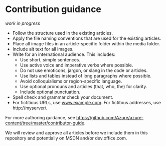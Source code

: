 # Contribution guidance #
*work in progress*

- Follow the structure used in the existing articles.
- Apply the file naming conventions that are used for the existing articles.
- Place all image files in an article-specific folder within the media folder.
- Include alt text for all images.
- Write for an international audience. This includes:
   - Use short, simple sentences.
   - Use active voice and imperative verbs where possible.
   - Do not use emoticons, jargon, or slang in the code or articles.
   - Use lists and tables instead of long paragraphs where possible.
   - Avoid colloquialisms or region-specific language.
   - Use optional pronouns and articles (that, who, the) for clarity.
   - Include optional punctuation.
- Spell check and grammar check your document.
- For fictitious URLs, use www.example.com. For fictitous addresses, use http://myserver/.

For more authoring guidance, see https://github.com/Azure/azure-content/tree/master/contributor-guide. 

We will review and approve all articles before we include them in this repository and potentially on MSDN and/or dev.office.com. 

